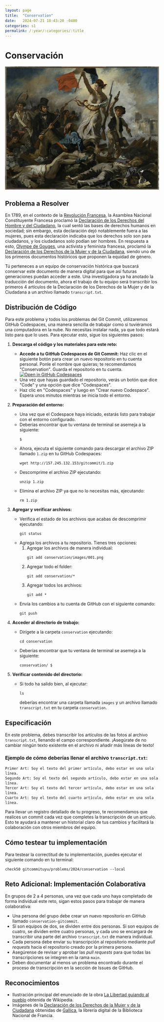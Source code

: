 ```yaml
---
layout: page
title:  "Conservation"
date:   2024-07-21 18:43:20 -0400
categories: s1
permalink: /:year/:categories/:title
---
```


# Conservación
![Revolución Francesa](/assets/images/s1/revolution.jpg)

## Problema a Resolver
En 1789, en el contexto de la [Revolución Francesa](https://es.wikipedia.org/wiki/Revoluci%C3%B3n_francesa), la Asamblea Nacional Constituyente Francesa proclamó la [Declaración de los Derechos del Hombre y del Ciudadano](https://es.wikipedia.org/wiki/Declaraci%C3%B3n_de_los_Derechos_del_Hombre_y_del_Ciudadano), la cual sentó las bases de derechos humanos en sociedad; sin embargo, esta declaración dejó notablemente fuera a las mujeres, pues esta declaración indicaba que los derechos solo son para ciudadanos, y los ciudadanos solo podían ser hombres. En respuesta a esto, [Olympe de Gouges](https://es.wikipedia.org/wiki/Olympe_de_Gouges), una activista y feminista francesa, proclamó la [Declaración de los Derechos de la Mujer y de la Ciudadana](https://es.wikipedia.org/wiki/Declaraci%C3%B3n_de_los_Derechos_de_la_Mujer_y_de_la_Ciudadana), siendo uno de los primeros documentos históricos que proponen la equidad de género.

Tú perteneces a un equipo de conservación histórica que buscará conservar este documento de manera digital para que así futuras generaciones puedan acceder a este. Una investigadora ya ha anotado la traducción del documento, ahora el trabajo de tu equipo será transcribir los primeros 4 artículos de la Declaración de los Derechos de la Mujer y de la Ciudadana a un archivo llamado `transcript.txt`.

## Distribución de Código

Para este problema y todos los problemas del Git Commit, utilizaremos GitHub Codespaces, una manera sencilla de trabajar como si tuviéramos una computadora en la nube. No necesitas instalar nada, ya que todo estará listo para que lo uses. Para ejecutar esto, sigue los siguientes pasos:

1. **Descarga el código y los materiales para este reto:**
   * **Accede a tu GitHub Codespaces de Git Commit:** Haz clic en el siguiente botón para crear un nuevo repositorio en tu cuenta personal. Ponle el nombre que quieras; te recomendamos "Conservation". Guarda el repositorio en tu cuenta.
     [![Open in GitHub Codespaces](https://github.com/codespaces/badge.svg)](https://github.com/new?template_name=codespace&template_owner=gitcommituyu)
   * Una vez que hayas guardado el repositorio, verás un botón que dice "Code" y una opción que dice "Codespaces".
   * Haz clic en "Codespaces" y luego en "Crear nuevo Codespace". Espera unos minutos mientras se inicia todo el entorno.

2. **Preparación del entorno:**
   * Una vez que el Codespace haya iniciado, estarás listo para trabajar con el entorno configurado.
   * Deberías encontrar que tu ventana de terminal se asemeja a la siguiente:
     ```
     $
     ``` 
   * Ahora, ejecuta el siguiente comando para descargar el archivo ZIP llamado `1.zip` en tu GitHub Codespaces:
     ```
     wget http://157.245.132.153/gitcommit/1.zip
     ```
   * Descomprime el archivo ZIP ejecutando:
     ```
     unzip 1.zip
     ```
   * Elimina el archivo ZIP ya que no lo necesitas más, ejecutando:
     ```
     rm 1.zip
     ```

3. **Agregar y verificar archivos:**
   * Verifica el estado de los archivos que acabas de descomprimir ejecutando:
     ```
     git status
     ```
   * Agrega los archivos a tu repositorio. Tienes tres opciones:
     1. Agregar los archivos de manera individual:
        ```
        git add conservation/images/001.png
        ```
     2. Agregar todo el folder:
        ```
        git add conservation/*
        ```
     3. Agregar todos los archivos:
        ```
        git add *
        ```
   * Envía los cambios a tu cuenta de GitHub con el siguiente comando:
     ```
     git push
     ```

4. **Acceder al directorio de trabajo:**
   * Dirígete a la carpeta `conservation` ejecutando:
     ```
     cd conservation
     ```
   * Deberías encontrar que tu ventana de terminal se asemeja a la siguiente:
     ```
     conservation/ $
     ```

5. **Verificar contenido del directorio:**
   * Si todo ha salido bien, al ejecutar:
     ```
     ls
     ```
     deberías encontrar una carpeta llamada `images` y un archivo llamado `transcript.txt` en tu carpeta `conservation`.

## Especificación

En este problema, debes transcribir los artículos de las fotos al archivo `transcript.txt`, llenando el campo correspondiente. ¡Asegúrate de no cambiar ningún texto existente en el archivo ni añadir más líneas de texto!

### Ejemplo de cómo deberías llenar el archivo `transcript.txt`:
```
Primer Art: Soy el texto del primer artículo, debo estar en una sola línea.
Segundo Art: Soy el texto del segundo artículo, debo estar en una sola línea.
Tercer Art: Soy el texto del tercer artículo, debo estar en una sola línea.
Cuarto Art: Soy el texto del cuarto artículo, debo estar en una sola línea.
```

Para llevar un registro detallado de tu progreso, te recomendamos que realices un commit cada vez que completes la transcripción de un artículo. Esto te ayudará a mantener un historial claro de tus cambios y facilitará la colaboración con otros miembros del equipo.

## Cómo testear tu implementación
Para testear la correctitud de tu implementación, puedes ejecutar el siguiente comando en tu terminal:
```
check50 gitcommituyu/problems/2024/conservation --local
```

## Reto Adicional: Implementación Colaborativa
En grupos de 2 a 4 personas, una vez que cada uno haya completado de forma individual este reto, sigan estos pasos para trabajar de manera colaborativa:

* Una persona del grupo debe crear un nuevo repositorio en GitHub llamado `conservation-gitcommit`.
* Si son equipos de dos, se dividen entre dos personas. Si son equipos de cuatro, se dividen entre cuatro personas, y cada uno se encargará de transcribir una parte del archivo `transcript.txt` de manera individual.
* Cada persona debe enviar su transcripción al repositorio mediante *pull requests* hacia el repositorio creado por la primera persona.
* Asegúrense de revisar y aprobar las *pull requests* para que todas las transcripciones se integren en la rama `main`.
* Deben documentar al menos un problema encontrado durante el proceso de transcripción en la sección de Issues de GitHub.

## Reconocimientos
* Ilustración principal del enunciado de la obra [La Libertad guiando al pueblo](https://es.wikipedia.org/wiki/La_Libertad_guiando_al_pueblo) obtenida de Wikipedia. 
* Imágenes de la [Declaración de los Derechos de la Mujer y de la Ciudadana](https://es.wikipedia.org/wiki/Declaraci%C3%B3n_de_los_Derechos_de_la_Mujer_y_de_la_Ciudadana) obtenidas de [Gallica](https://gallica.bnf.fr/ark:/12148/bpt6k64848397/f1.item), la librería digital de la Biblioteca Nacional de Francia.
